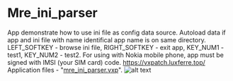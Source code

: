 # Mre_ini_parser
App demonstrate how to use ini file as config data source. Autoload data if app and ini file with name identifical app name is on same directory. LEFT_SOFTKEY - browse ini file, RIGHT_SOFTKEY - exit app, KEY_NUM1 - test1, KEY_NUM2 - test2.
For using with Nokia mobile phone, app must be signed with IMSI (your SIM card) code.
https://vxpatch.luxferre.top/
Application files - "[mre_ini_parser.vxp](https://github.com/RDZDX/mre_ini_parser/blob/main/mre_ini_parser.vxp?raw=true)".
![alt text](https://rdzdx.github.io/mre_ini_parser/picture.jpg)
